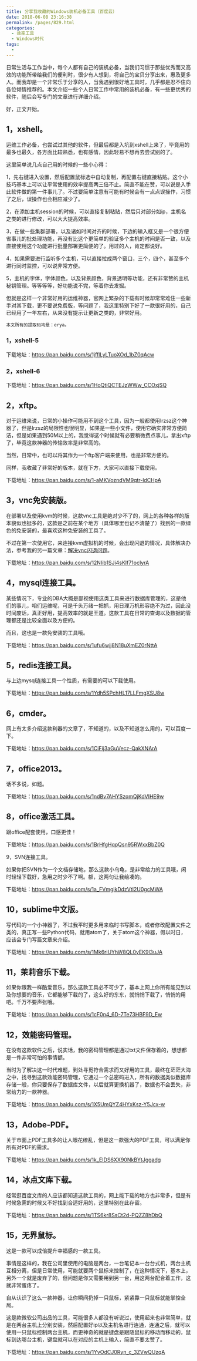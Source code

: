 ```yaml
---
title: 分享我收藏的Windows装机必备工具（百度云）
date: 2018-06-08 23:16:38
permalink: /pages/829.html
categories:
  - 效率工具
  - Windows时代
tags:
  - 
---
```


日常生活与工作当中，每个人都有自己的装机必备，当我们习惯于那些优秀而又高效的功能所带给我们的便利时，很少有人想到，将自己的宝贝分享出来，惠及更多人。而我却是一个非常乐于分享的人，当我遇到很好地工具时，几乎都是忍不住向各位倾情推荐的。本文介绍一些个人日常工作中常用的装机必备，有一些更优秀的软件，随后会写专门的文章进行详细介绍。

好，正文开始。

## 1，xshell。

运维工作必备，也尝试过其他的软件，但最后都是入坑到xshell上来了，毕竟用的最多也最久，各方面比较熟悉，也有感情，因此轻易不想再去尝试别的了。

这里简单说几点自己用的时候的一些小心得：

1，先右键进入设置，然后配置鼠标选中自动复制，再配置右键直接粘贴。这个小技巧基本上可以让平常使用的效率提高两三倍不止。简直不能在赞，可以说是入手此软件做的第一件事儿了。不过要简单注意有可能有时候会有一点点误操作，习惯了之后，误操作也会相应减少了。

2，在添加主机session的时候，可以直接复制粘贴，然后只对部分如ip，主机名之类的进行修改，可以大大提高效率。

3，在做一些集群部署，以及诸如时间对齐的时候，下边的输入框又是一个很方便省事儿的批处理功能，再没有比这个更简单的验证多个主机的时间是否一致，以及直接使用这个功能进行批量部署更简便的了。用过的人，肯定都说好。

4，如果需要进行监听多个主机，可以直接拉成两个窗口，三个，四个，甚至多个进行同时监控，可以说非常方便。

5，主机的字体，字体颜色，以及背景颜色，背景透明等功能，还有非常赞的主机秘钥管理。等等等等，好功能说不完，等着你去发掘。

但就是这样一个非常好用的运维神器，官网上繁杂的下载有时候却常常难住一些新手对其下载，更不要说免费版，等问题了，我这里特别下好了一款很好用的，自己已经用了一年左右，从来没有提示让更新之类的，非常好用。

`本文所有的提取码均是：erya。`

### 1，xshell-5

 下载地址：https://pan.baidu.com/s/1jfflLyLTuoXOd_1bZ0qAcw

### 2，xshell-6

 下载地址：https://pan.baidu.com/s/1HoQtiQCTEJzWWw_CCOxjSQ

## 2，xftp。

对于运维来说，日常的小操作可能用不到这个工具，因为一般都使用lrzsz这个神器了，但是lrzsz的局限性也很明显，如果是一些小文件，使用它确实非常方便简洁，但是如果遇到50M以上的，我觉得这个时候就有必要稍微费点事儿，拿出xftp了，毕竟这款神器的传输效率是非常高的。

当然，日常中，也可以将其作为一个ftp客户端来使用，也是非常方便的。

同样，我收藏了非常好的版本，就在下方，大家可以直接下载使用。

 下载地址：https://pan.baidu.com/s/1-aMKVozndVM9qtr-ldCHpA

## 3，vnc免安装版。

在部署以及使用kvm的时候，这款vnc工具是绝对少不了的，网上的各种各样的版本貌似也挺多的，这款是之前在某个地方（具体哪里也记不清楚了）找到的一款绿色的免安装的，最喜欢这种免安装的工具了。

不过在第一次使用它，来连接kvm虚拟机的时候，会出现闪退的情况，具体解决办法，参考我的另一篇文章：[解决vnc闪退问题](http://www.eryajf.net/55.html)。

 下载地址：https://pan.baidu.com/s/12NIib1SJi4sKlf71ocIyrA

## 4，mysql连接工具。

某些情况下，专业的DBA大概是鄙视使用这类工具来进行数据库管理的，这是他们的事儿，咱们运维呢，可是千头万绪一把抓，用日理万机形容绝不为过，因此没时间废话，真正好用，提高效率的就是王道。这款工具在日常的查询以及数据的管理都还是比较全面以及方便的。

而且，这也是一款免安装的工具哦。

 下载地址：https://pan.baidu.com/s/1ufu6wjj8N18uXmEZ0rNttA

## 5，redis连接工具。

与上边mysql连接工具一个性质，有需要的可以下载使用。

 下载地址：https://pan.baidu.com/s/1Ydh5SPchHL17LLFmgXSU8w

## 6，cmder。

网上有太多介绍这款利器的文章了，不知道的，以及不知道怎么用的，可以百度一下。

 下载地址：https://pan.baidu.com/s/1CiFij3aGuVecz-QakXNArA

## 7，office2013。

话不多说，如题。

 下载地址：https://pan.baidu.com/s/1ndBv7AHYSzqmQjKdVIHE9w

## 8，office激活工具。

跟office配套使用，口感更佳！

 下载地址：https://pan.baidu.com/s/1BrHfgHqpQsn95RWxxBbZ0Q

9，SVN连接工具。

如果你把SVN作为一个文档存储地，那么这款小乌龟，是非常给力的工具哦，闲时轻轻下载好，急用之时少不了啊。额，这两句让我给凑的。

 下载地址：https://pan.baidu.com/s/1a_FVmgikDdzVtI2U0gcMWA

## 10，sublime中文版。

写代码的一个小神器了，不过我平时更多用来临时书写脚本，或者修改配置文件之类的，真正写一些Python代码，就用atom了，关于atom这个神器，假以时日，应该会专门写篇文章来介绍。

 下载地址：https://pan.baidu.com/s/1Mk6riUYhW8QL0yEK9l3uJA

## 11，茉莉音乐下载。

如果你跟我一样酷爱音乐，那么这款工具必不可少了，基本上网上你所有能见到以及你想要的音乐，它都能够下载的了，这么好的东东，就悄悄下载了，悄悄的用吧。千万不要声张哦。

 下载地址：https://pan.baidu.com/s/1cF0n4_6D-7Te73HBF9D_Ew

## 12，效能密码管理。

在没有这款软件之后，说实话，我的密码管理都是通过txt文件保存着的，想想都是一件非常可怕的事情额。

当时为了解决这一时代难题，到处寻觅符合需求而又好用的工具，最终在茫茫大海之中，找寻到这款效能密码管理，它通过一个总密码进入，所有的数据类似数据库存储一般，你只要保存了数据库文件，以后就算更换机器了，数据也不会丢失，非常给力的一款神器。

 下载地址：https://pan.baidu.com/s/1X5UmQYZ4HYxKsz-Y5Jcx-w

## 13，Adobe-PDF。

关于市面上PDF工具多的让人眼花缭乱，但是这一款强大的PDF工具，可以满足你所有对PDF的需求。

 下载地址：https://pan.baidu.com/s/1k_EIDS6XX90NkBYtJggadg

## 14，冰点文库下载。

经常逛百度文库的人应该都知道这款工具的，网上能下载的地方也非常多，但是有时候急需的时候又不好找到合适好用的，这里特别在此存留。

 下载地址：https://pan.baidu.com/s/1TS6kr8SsCt2d-PQZZ8hDbQ

## 15，无界鼠标。

这是一款可以成倍提升幸福感的一款工具。

事情是这样的，我在公司里使用的电脑是两台，一台笔记本一台台式机，两台主机互相分离，但是日常使用，可能就要两个鼠标来控制了，在这种情况下，基本上，另外一个就是废弃了的，但问题是你又需要用到另一台，用这两台配合着工作，这就非常蛋疼了。

自从认识了这么一款神器，让你瞬间扔掉一只鼠标，紧紧靠一只鼠标就能掌控全局。

这是款微软公司出品的工具，可能很多人都没有听说过，使用起来也非常简单，就是在两台主机上分别安装，然后配置好ip以及主机名进行连通，连通之后，就可以使用一只鼠标控制两台主机，而更神奇的就是键盘是跟随鼠标的移动而移动的，鼠标到达哪台主机，键盘就可以在对应的主机上输入，简直不要太赞了。

 下载地址：https://pan.baidu.com/s/1YvOdCJ0Ryn_c_3ZVwQUzqA
